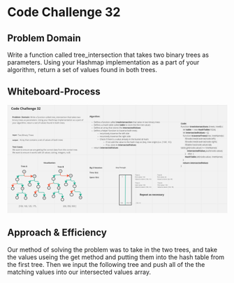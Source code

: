 # Code Challenge 32

## Problem Domain

Write a function called tree_intersection that takes two binary trees as parameters.
Using your Hashmap implementation as a part of your algorithm, return a set of values found in both trees.

## Whiteboard-Process

![Alt text](codeChallenge32.PNG)

## Approach & Efficiency

 Our method of solving the problem was to take in the two trees, and take the values useing the get method and putting them into the hash table from the first tree. Then
 we input the following tree and push all of the the matching values into our intersected values array.

